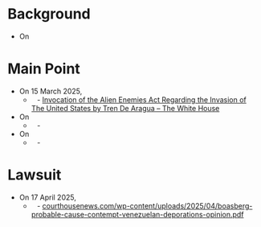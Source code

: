 # Background
- On
# Main Point
- On 15 March 2025, 
	- ` ` - [Invocation of the Alien Enemies Act Regarding the Invasion of The United States by Tren De Aragua – The White House](https://www.whitehouse.gov/presidential-actions/2025/03/invocation-of-the-alien-enemies-act-regarding-the-invasion-of-the-united-states-by-tren-de-aragua/)
- On
	- ` ` - 
- On
	- ` ` - 
# Lawsuit
- On 17 April 2025, 
	- ` ` - [courthousenews.com/wp-content/uploads/2025/04/boasberg-probable-cause-contempt-venezuelan-deporations-opinion.pdf](https://www.courthousenews.com/wp-content/uploads/2025/04/boasberg-probable-cause-contempt-venezuelan-deporations-opinion.pdf)